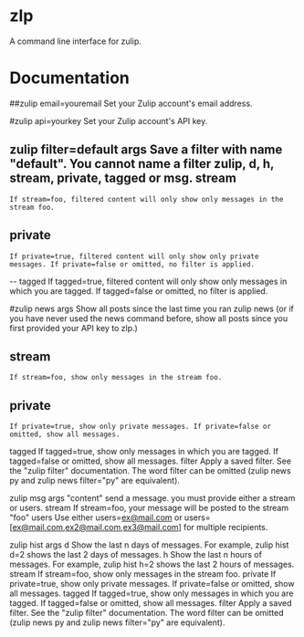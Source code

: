 # zlp
A command line interface for zulip. 

# Documentation 
##zulip email=youremail
 Set your Zulip account's email address.
 
#zulip api=yourkey
 Set your Zulip account's API key.

zulip filter=default args 
 Save a filter with name "default". You cannot name a filter zulip, d, h, stream, private, tagged or msg.
  stream
  ------
    If stream=foo, filtered content will only show only messages in the stream foo.
  private
  ---
    If private=true, filtered content will only show only private messages. If private=false or omitted, no filter is applied.
  --
  tagged
    If tagged=true, filtered content will only show only messages in which you are tagged. If tagged=false or omitted, no filter is applied.

#zulip news args
 Show all posts since the last time you ran zulip news (or if you have never used the news command before, show all posts since you first provided your API key to zlp.)
 ## stream
    If stream=foo, show only messages in the stream foo.
 ## private
    If private=true, show only private messages. If private=false or omitted, show all messages.
  tagged
    If tagged=true, show only messages in which you are tagged. If tagged=false or omitted, show all messages.
  filter
    Apply a saved filter. See the "zulip filter" documentation. The word filter can be omitted (zulip news py and zulip news filter="py" are equivalent).

zulip msg args "content"
 send a message. you must provide either a stream or users.
  stream
    If stream=foo, your message will be posted to the stream "foo"
  users
    Use either users=ex@mail.com or users=[ex@mail.com,ex2@mail.com,ex3@mail.com] for multiple recipients. 
    
zulip hist args
  d
    Show the last n days of messages. For example, zulip hist d=2 shows the last 2 days of messages.
  h
    Show the last n hours of messages. For example, zulip hist h=2 shows the last 2 hours of messages.
  stream
    If stream=foo, show only messages in the stream foo.
  private
    If private=true, show only private messages. If private=false or omitted, show all messages.
  tagged
    If tagged=true, show only messages in which you are tagged. If tagged=false or omitted, show all messages.
  filter
    Apply a saved filter. See the "zulip filter" documentation. The word filter can be omitted (zulip news py and zulip news filter="py" are equivalent).